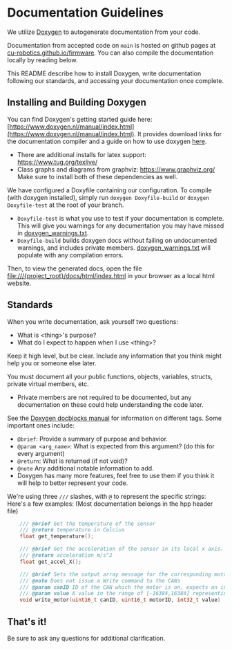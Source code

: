 # Documentation Guidelines
We utilize [Doxygen](https://www.doxygen.nl/index.html) to autogenerate documentation from your code. 

Documentation from accepted code on `main` is hosted on github pages at [cu-robotics.github.io/firmware](cu-robotics.github.io/firmware). You can also compile the documentation locally by reading below.

This README describe how to install Doxygen, write documentation following our standards, and accessing your documentation once complete.

## Installing and Building Doxygen
You can find Doxygen's getting started guide here: [https://www.doxygen.nl/manual/index.html](https://www.doxygen.nl/manual/index.html). It provides download links for the documentation compiler and a guide on how to use doxygen [here](https://www.doxygen.nl/manual/install.html). 
- There are additional installs for latex support: https://www.tug.org/texlive/
- Class graphs and diagrams from graphviz: https://www.graphviz.org/
Make sure to install both of these dependencies as well.

We have configured a Doxyfile containing our configuration. To compile (with doxygen installed), simply run `doxygen Doxyfile-build` or `doxygen Doxyfile-test` at the root of your branch.
- `Doxyfile-test` is what you use to test if your documentation is complete. This will give you warnings for any documentation you may have missed in [doxygen_warnings.txt](./doxygen_warnings.txt).
- `Doxyfile-build` builds doxygen docs without failing on undocumented warnings, and includes private members. [doxygen_warnings.txt](./doxygen_warnings.txt) will populate with any compilation errors.

Then, to view the generated docs, open the file [file:///{project_root}/docs/html/index.html](./html/index.html) in your browser as a local html website. 

## Standards

When you write documentation, ask yourself two questions:
- What is \<thing>'s purpose?
- What do I expect to happen when I use \<thing>?

Keep it high level, but be clear. Include any information that you think might help you or someone else later.

You must document all your public functions, objects, variables, structs, private virtual members, etc.
- Private members are not required to be documented, but any documentation on these could help understanding the code later.

See the [Doxygen docblocks manual](https://www.doxygen.nl/manual/docblocks.html) for information on different tags. Some important ones include:
- `@brief`: Provide a summary of purpose and behavior.
- `@param <arg_name>`: What is expected from this argument? (do this for every argument)
- `@return`: What is returned (if not void)?
- `@note` Any additional notable information to add.
- Doxygen has many more features, feel free to use them if you think it will help to better represent your code.

We're using three `///` slashes, with `@` to represent the specific strings:
Here's a few examples: (Most documentation belongs in the hpp header file)

```cpp
    /// @brief Get the temperature of the sensor
    /// @return temperature in Celcius
    float get_temperature();

    /// @brief Get the acceleration of the sensor in its local x axis.
    /// @return acceleration m/s^2
    float get_accel_X();

    /// @brief Sets the output array message for the corresponding motor
    /// @note Does not issue a Write command to the CANs
    /// @param canID ID of the CAN which the motor is on, expects an indexable ID value
    /// @param value A value in the range of [-16384,16384] representing ampage to send to the motor.
    void write_motor(uint16_t canID, uint16_t motorID, int32_t value)

```

## That's it!

Be sure to ask any questions for additional clarification.
